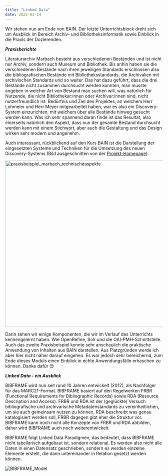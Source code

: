 ```yaml
---
title: "Linked Data"
date: 2022-01-14
---
```

Wir stehen nun am Ende von BAIN. Der letzte Unterrichtsblock dreht sich um Ausblick im Bereich Archiv- und Bibliotheksinformatik sowie Einblick in die Praxis der Dozierenden.

***Praxisberichte***

Literaturarchiv Marbach besteht aus verschiedenen Beständen und ist nicht nur Archiv, sondern auch Museum und Bibliothek. Bis anhin haben sie die verschiedenen Bestände nach ihren jeweiligen Standards erschlossen also die bibliografischen Bestände mit Bibliotheksstandards, die Archivalien mit archivischen Standards und so weiter. Das hat dazu geführt, dass die drei Bestände nicht zusammen durchsucht werden konnten, man musste angeben in welcher Art von Bestand man suchen will, was natürlich für Nutzende, die nicht Bibliothekar:innen oder Archivar:innen sind, nicht nutzerfreundlich ist. Bedürfnis und Ziel des Projektes, an welchem Herr Lohmeier und Herr Meyer mitgearbeitet haben, war es also ein Discovery-System einzurichten, mit welchem über alle Bestände hinweg gesucht werden kann. Was ich sehr spannend daran finde ist das Resultat, also einerseits natürlich den Aspekt, dass nun der gesamte Bestand durchsucht werden kann mit einem Stichwort, aber auch die Gestaltung und das Design wirken sehr modern und angenehm.

Auch interessant, rückblickend auf den Kurs BAIN ist die Darstellung der eingesetzten Systeme und Techniken für die Umsetzung des neuen Discovery-Systems (Bild ausgeschnitten von der <a href='https://wdv-teamwork.dla-marbach.de/projects/info-opac-ng-hauptprojekt/wiki'>Projekt-Homepage</a>):

<img width="533" alt="praxisbeispiel_marbach_technischeaspekte" src="https://user-images.githubusercontent.com/74451681/151754421-25da4f65-577c-4c4a-b0b1-f4ed88aa702e.PNG">

Darin sehen wir einige Komponenten, die wir im Verlauf des Unterrichts kennengelernt haben. Wie OpenRefine, Solr und die OAI-PMH-Schnittstelle.
Auch das zweite Praxisbeispiel konnte sehr anschaulich die praktische Anwendung von Inhalten aus BAIN darstellen. Aus Platzgründen werde ich aber hier nicht näher darauf eingehen.
Es war jedoch sehr bereichernd, zum Ende dieses Moduls einen Einblick in echte Anwendungsfälle erhaschen zu können. Danke dafür 😊

***Linked Data - ein Ausblick***

BIBFRAME wird nun seit rund 10 Jahren entwickelt (2012), als Nachfolger für das MARC21-Format. BIBFRAME basiert auf den Regelwerken FRBR (Functional Requirements for Bibliographic Records) sowie RDA (Resource Description and Access). FRBR und RDA ist der (geglückte) Versuch bibliografische und archivarische Metadatenstandards zu vereinheitlichen, um sie auch gemeinsam nutzen zu können. RDA beschreibt was genau katalogisiert werden soll, FRBR dagegen gibt eher die Struktur vor. BIBFRAME kann noch nicht alle Konzepte von FRBR und RDA abbilden, daher wird BIBFRAME auch noch weiterentwickelt.

BIBFRAME folgt Linked Data Paradigmen, das bedeutet, dass BIBFRAME nicht tabellarisch aufgebaut ist, sondern relational. Es werden also nicht alle Daten in einen Datensatz geschrieben, sondern es werden einzelne Elemente erstellt, die dann untereinander in Relation gesetzt werden können.

![BIBFRAME_Model](https://user-images.githubusercontent.com/74451681/151756607-c87a318d-4863-4bff-8c0f-f8f712887db2.jpg)

